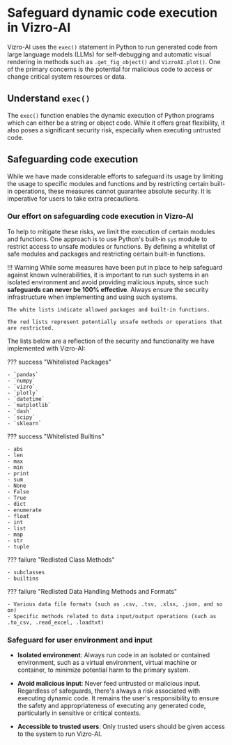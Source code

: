 # Safeguard dynamic code execution in Vizro-AI

Vizro-AI uses the `exec()` statement in Python to run generated code from large language models (LLMs) for self-debugging and automatic visual rendering in methods such as `.get_fig_object()` and `VizroAI.plot()`. One of the primary concerns is the potential for malicious code to access or change critical system resources or data.

## Understand `exec()`

The `exec()` function enables the dynamic execution of Python programs which can either be a string or object code. While it offers great flexibility, it also poses a significant security risk, especially when executing untrusted code.

## Safeguarding code execution

While we have made considerable efforts to safeguard its usage by limiting the usage to specific modules and functions and by restricting certain built-in operations, these measures cannot guarantee absolute security. It is imperative for users to take extra precautions.

### Our effort on safeguarding code execution in Vizro-AI

To help to mitigate these risks, we limit the execution of certain modules and functions. One approach is to use Python's built-in `sys` module to restrict access to unsafe modules or functions. By defining a whitelist of safe modules and packages and restricting certain built-in functions.

!!! Warning
    While some measures have been put in place to help safeguard against known vulnerabilities, it is important to run such systems in an isolated environment and avoid providing malicious inputs, since such **safeguards can never be 100% effective**. Always ensure the security infrastructure when implementing and using such systems.

    The white lists indicate allowed packages and built-in functions.

    The red lists represent potentially unsafe methods or operations that are restricted.

The lists below are a reflection of the security and functionality we have implemented with Vizro-AI:

??? success "Whitelisted Packages"

    - `pandas`
    - `numpy`
    - `vizro`
    - `plotly`
    - `datetime`
    - `matplotlib`
    - `dash`
    - `scipy`
    - `sklearn`

??? success "Whitelisted Builtins"

    - abs
    - len
    - max
    - min
    - print
    - sum
    - None
    - False
    - True
    - dict
    - enumerate
    - float
    - int
    - list
    - map
    - str
    - tuple

??? failure "Redlisted Class Methods"

    - subclasses
    - builtins

??? failure "Redlisted Data Handling Methods and Formats"

    - Various data file formats (such as .csv, .tsv, .xlsx, .json, and so on)
    - Specific methods related to data input/output operations (such as .to_csv, .read_excel, .loadtxt)

### Safeguard for user environment and input

- **Isolated environment**: Always run code in an isolated or contained environment, such as a virtual environment, virtual machine or container, to minimize potential harm to the primary system.

- **Avoid malicious input**: Never feed untrusted or malicious input. Regardless of safeguards, there's always a risk associated with executing dynamic code. It remains the user's responsibility to ensure the safety and appropriateness of executing any generated code, particularly in sensitive or critical contexts.

- **Accessible to trusted users**: Only trusted users should be given access to the system to run Vizro-AI.
